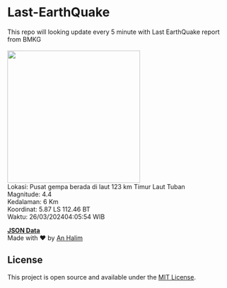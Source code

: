 # Last-EarthQuake
This repo will looking update every 5 minute with Last EarthQuake report from BMKG
<br>
<br>
<img src="https://static.bmkg.go.id/20240326040554.mmi.jpg" width="300"/>
<br>
Lokasi: Pusat gempa berada di laut 123 km Timur Laut Tuban <br>
Magnitude: 4.4 <br>
Kedalaman: 6 Km <br>
Koordinat: 5.87 LS 112.46 BT <br>
Waktu: 26/03/202404:05:54 WIB <br>

<a href="./data/data.json">**JSON Data**</a>
<br>
Made with ❤️ by <a href="https://github.com/an-halim">An Halim</a>
## License

This project is open source and available under the [MIT License](LICENSE).
